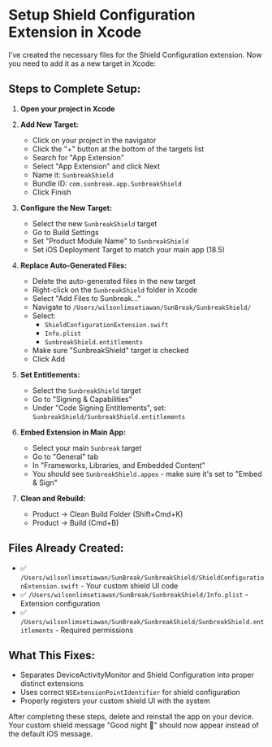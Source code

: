# Setup Shield Configuration Extension in Xcode

I've created the necessary files for the Shield Configuration extension. Now you need to add it as a new target in Xcode:

## Steps to Complete Setup:

1. **Open your project in Xcode**

2. **Add New Target:**
   - Click on your project in the navigator
   - Click the "+" button at the bottom of the targets list
   - Search for "App Extension"
   - Select "App Extension" and click Next
   - Name it: `SunbreakShield`
   - Bundle ID: `com.sunbreak.app.SunbreakShield`
   - Click Finish

3. **Configure the New Target:**
   - Select the new `SunbreakShield` target
   - Go to Build Settings
   - Set "Product Module Name" to `SunbreakShield`
   - Set iOS Deployment Target to match your main app (18.5)

4. **Replace Auto-Generated Files:**
   - Delete the auto-generated files in the new target
   - Right-click on the `SunbreakShield` folder in Xcode
   - Select "Add Files to Sunbreak..."
   - Navigate to `/Users/wilsonlimsetiawan/SunBreak/SunbreakShield/`
   - Select:
     - `ShieldConfigurationExtension.swift`
     - `Info.plist`
     - `SunbreakShield.entitlements`
   - Make sure "SunbreakShield" target is checked
   - Click Add

5. **Set Entitlements:**
   - Select the `SunbreakShield` target
   - Go to "Signing & Capabilities"
   - Under "Code Signing Entitlements", set: `SunbreakShield/SunbreakShield.entitlements`

6. **Embed Extension in Main App:**
   - Select your main `Sunbreak` target
   - Go to "General" tab
   - In "Frameworks, Libraries, and Embedded Content"
   - You should see `SunbreakShield.appex` - make sure it's set to "Embed & Sign"

7. **Clean and Rebuild:**
   - Product → Clean Build Folder (Shift+Cmd+K)
   - Product → Build (Cmd+B)

## Files Already Created:
- ✅ `/Users/wilsonlimsetiawan/SunBreak/SunbreakShield/ShieldConfigurationExtension.swift` - Your custom shield UI code
- ✅ `/Users/wilsonlimsetiawan/SunBreak/SunbreakShield/Info.plist` - Extension configuration
- ✅ `/Users/wilsonlimsetiawan/SunBreak/SunbreakShield/SunbreakShield.entitlements` - Required permissions

## What This Fixes:
- Separates DeviceActivityMonitor and Shield Configuration into proper distinct extensions
- Uses correct `NSExtensionPointIdentifier` for shield configuration
- Properly registers your custom shield UI with the system

After completing these steps, delete and reinstall the app on your device. Your custom shield message "Good night 🌙" should now appear instead of the default iOS message.